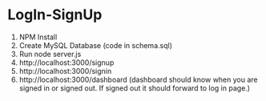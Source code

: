 # LogIn-SignUp
1. NPM Install
2. Create MySQL Database (code in schema.sql)
3. Run node server.js
4. http://localhost:3000/signup
5. http://localhost:3000/signin
6. http://localhost:3000/dashboard (dashboard should know when you are signed in or signed out. If signed out it should forward to log in page.)
